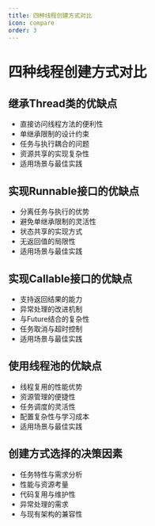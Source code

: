 ```yaml
---
title: 四种线程创建方式对比
icon: compare
order: 3
---
```


# 四种线程创建方式对比

## 继承Thread类的优缺点

- 直接访问线程方法的便利性
- 单继承限制的设计约束
- 任务与执行耦合的问题
- 资源共享的实现复杂性
- 适用场景与最佳实践

## 实现Runnable接口的优缺点

- 分离任务与执行的优势
- 避免单继承限制的灵活性
- 状态共享的实现方式
- 无返回值的局限性
- 适用场景与最佳实践

## 实现Callable接口的优缺点

- 支持返回结果的能力
- 异常处理的改进机制
- 与Future结合的复杂性
- 任务取消与超时控制
- 适用场景与最佳实践

## 使用线程池的优缺点

- 线程复用的性能优势
- 资源管理的便捷性
- 任务调度的灵活性
- 配置复杂性与学习成本
- 适用场景与最佳实践

## 创建方式选择的决策因素

- 任务特性与需求分析
- 性能与资源考量
- 代码复用与维护性
- 异常处理的需求
- 与现有架构的兼容性
